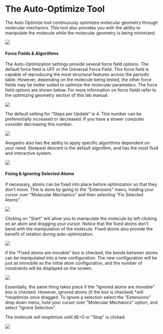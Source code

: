 # The Auto-Optimize Tool

The Auto Optimize tool continuously optimizes molecular geometry through molecular mechanics. This tool also provides you with the ability to manipulate the molecule while the molecular geometry is being minimized.

![][1]

[1]: images/7-auto-optimize-tool/27bc0d24-9f97-4a7c-9910-437a3543a1a1.png
#### Force Fields & Algorithms
The Auto-Optimization settings provide several force field options. The default force field is UFF or the Universal Force Field. This force field is capable of reproducing the most structural features across the periodic table. However, depending on the molecule being tested, the other force fields may be better suited to optimize the molecular parameters. The force field options are shown below. For more information on force fields refer to the optimizing geometry section of this lab manual.

![][2]

[2]: images/7-auto-optimize-tool/7f322184-8a2b-41cd-9ee6-e307f70c7962.png

The default setting for "Steps per Update" is 4. This number can be preferentially increased or decreased. If you have a slower computer consider decreasing this number.

![][3]

[3]: images/7-auto-optimize-tool/fdee8a39-3c94-467d-8433-95aa5317afdb.png

Avogadro also has the ability to apply specific algorithms dependent on your need. Steepest descent is the default algorithm, and has the most fluid and interactive system.

![][4]

[4]: images/7-auto-optimize-tool/eb1ab87c-4dbf-408d-b14b-4079675aac43.png
#### Fixing & Ignoring Selected Atoms
If necessary, atoms can be fixed into place before optimization so that they don't move. This is done by going to the "Extensions" menu, holding your cursor over "Molecular Mechanics" and then selecting "Fix Selected Atoms". 

![][5]

[5]: images/7-auto-optimize-tool/cb6ce9e3-bea8-4974-b81b-6d5cf29e0cab.png

Clicking on "Start" will allow you to manipulate the molecule by left clicking on an atom and dragging your cursor. Notice that the fixed atoms don't bend with the manipulation of the molecule. Fixed atoms also provide the benefit of rotation during auto-optimization.

![][6]

[6]: images/7-auto-optimize-tool/33a0c439-2c92-4ac2-b2dc-5e09d0db8b40.png

If the "Fixed atoms are movable" box is checked, the bonds between atoms can be manipulated into a new configuration. The new configuration will be just as immobile as the initial atom configuration, and the number of constraints will be displayed on the screen. 

![][7]

[7]: images/7-auto-optimize-tool/bd79e6ec-e7cb-4df3-81dd-7b61b1f5f627.png

Essentially, the same thing takes place if the "Ignored atoms are movable" box is checked. However, ignored atoms (if the box is checked) *will *reoptimize once dragged. To ignore a selection select the "Extensions" drop down menu, hold your cursor over "Molecular Mechanics" option, and select "Ignore Selection". 

The molecule will reoptimize until dE=0 or "Stop" is clicked.

![][8]

[8]: images/7-auto-optimize-tool/ba606487-98a6-4d53-8319-e8a5ea3890b6.png